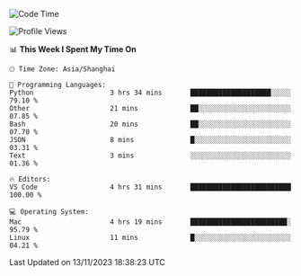 <!--START_SECTION:waka-->
![Code Time](http://img.shields.io/badge/Code%20Time-229%20hrs%203%20mins-blue)

![Profile Views](http://img.shields.io/badge/Profile%20Views-1-blue)

📊 **This Week I Spent My Time On** 

```text
🕑︎ Time Zone: Asia/Shanghai

💬 Programming Languages: 
Python                   3 hrs 34 mins       ████████████████████░░░░░   79.10 % 
Other                    21 mins             ██░░░░░░░░░░░░░░░░░░░░░░░   07.85 % 
Bash                     20 mins             ██░░░░░░░░░░░░░░░░░░░░░░░   07.70 % 
JSON                     8 mins              █░░░░░░░░░░░░░░░░░░░░░░░░   03.31 % 
Text                     3 mins              ░░░░░░░░░░░░░░░░░░░░░░░░░   01.36 % 

🔥 Editors: 
VS Code                  4 hrs 31 mins       █████████████████████████   100.00 % 

💻 Operating System: 
Mac                      4 hrs 19 mins       ████████████████████████░   95.79 % 
Linux                    11 mins             █░░░░░░░░░░░░░░░░░░░░░░░░   04.21 % 
```


 Last Updated on 13/11/2023 18:38:23 UTC
<!--END_SECTION:waka-->
